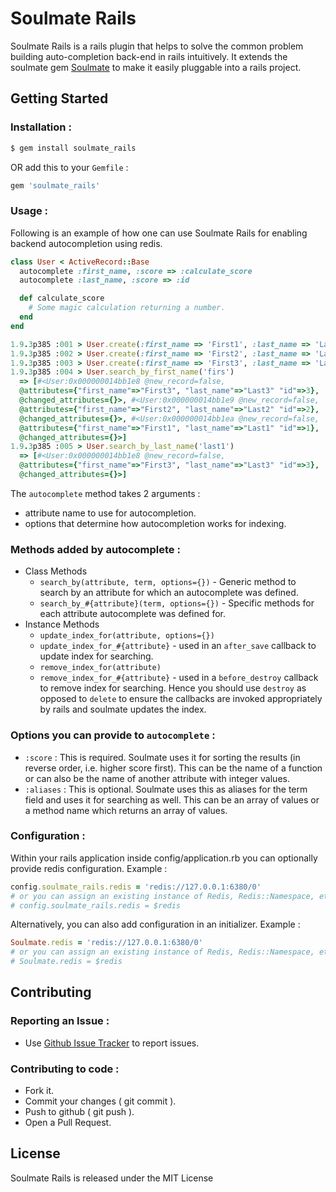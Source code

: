 # Soulmate Rails

Soulmate Rails is a rails plugin that helps to solve the common problem
building auto-completion back-end in rails intuitively. It extends the
soulmate gem <a href="http://github.com/seatgeek/soulmate">Soulmate</a> to
make it easily pluggable into a rails project.

## Getting Started

### Installation :

```sh
$ gem install soulmate_rails
```
OR add this to your `Gemfile` :

```ruby
gem 'soulmate_rails'
```

### Usage :

  Following is an example of how one can use Soulmate Rails for enabling backend
  autocompletion using redis.

```ruby
class User < ActiveRecord::Base
  autocomplete :first_name, :score => :calculate_score
  autocomplete :last_name, :score => :id

  def calculate_score
    # Some magic calculation returning a number.
  end
end

1.9.3p385 :001 > User.create(:first_name => 'First1', :last_name => 'Last1')
1.9.3p385 :002 > User.create(:first_name => 'First2', :last_name => 'Last2')
1.9.3p385 :003 > User.create(:first_name => 'First3', :last_name => 'Last3')
1.9.3p385 :004 > User.search_by_first_name('firs')
  => [#<User:0x000000014bb1e8 @new_record=false,
  @attributes={"first_name"=>"First3", "last_name"=>"Last3" "id"=>3},
  @changed_attributes={}>, #<User:0x000000014bb1e9 @new_record=false,
  @attributes={"first_name"=>"First2", "last_name"=>"Last2" "id"=>2},
  @changed_attributes={}>, #<User:0x000000014bb1ea @new_record=false,
  @attributes={"first_name"=>"First1", "last_name"=>"Last1" "id"=>1},
  @changed_attributes={}>]
1.9.3p385 :005 > User.search_by_last_name('last1')
  => [#<User:0x000000014bb1e8 @new_record=false,
  @attributes={"first_name"=>"First3", "last_name"=>"Last3" "id"=>3},
  @changed_attributes={}>]
```

The `autocomplete` method takes 2 arguments :

* attribute name to use for autocompletion.
* options that determine how autocompletion works for indexing.

### Methods added by autocomplete :
* Class Methods
  * `search_by(attribute, term, options={})` - Generic method to search by
    an attribute for which an autocomplete was defined.
  * `search_by_#{attribute}(term, options={})` - Specific methods for each
    attribute autocomplete was defined for.
* Instance Methods
  * `update_index_for(attribute, options={})`
  * `update_index_for_#{attribute}` - used in an `after_save` callback to
    update index for searching.
  * `remove_index_for(attribute)`
  * `remove_index_for_#{attribute}` - used in a `before_destroy` callback to
    remove index for searching. Hence you should use `destroy` as opposed to
    `delete` to ensure the callbacks are invoked appropriately by rails and
    soulmate updates the index.

### Options you can provide to `autocomplete` :
* `:score` : This is required. Soulmate uses it for sorting the results (in
  reverse order, i.e. higher score first). This can be the name of a function
  or can also be the name of another attribute with integer values.
* `:aliases` : This is optional. Soulmate uses this as aliases for the term
  field and uses it for searching as well. This can be an array of values or
  a method name which returns an array of values.

### Configuration :
Within your rails application inside config/application.rb you can optionally
provide redis configuration. Example :

```ruby
config.soulmate_rails.redis = 'redis://127.0.0.1:6380/0'
# or you can assign an existing instance of Redis, Redis::Namespace, etc.
# config.soulmate_rails.redis = $redis
```

Alternatively, you can also add configuration in an initializer. Example :

```ruby
Soulmate.redis = 'redis://127.0.0.1:6380/0'
# or you can assign an existing instance of Redis, Redis::Namespace, etc.
# Soulmate.redis = $redis
```

## Contributing
### Reporting an Issue :
* Use <a href="http://github.com/dhruvasagar/soulmate_rails/issues">Github
   Issue Tracker</a> to report issues.

### Contributing to code :
* Fork it.
* Commit your changes ( git commit ).
* Push to github ( git push ).
* Open a Pull Request.

## License
Soulmate Rails is released under the MIT License

<!-- vim: set tw=80 colorcolumn=80 -->
